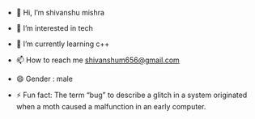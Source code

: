 - 👋 Hi, I’m shivanshu mishra
- 👀 I’m interested in tech
- 🌱 I’m currently learning c++

- 📫 How to reach me shivanshum656@gmail.com
- 😄 Gender : male 
- ⚡ Fun fact: The term “bug” to describe a glitch in a system originated when a moth caused a malfunction in an early computer.

<!---
shivanshu233/shivanshu233 is a ✨ special ✨ repository because its `README.md` (this file) appears on your GitHub profile.
You can click the Preview link to take a look at your changes.
--->
